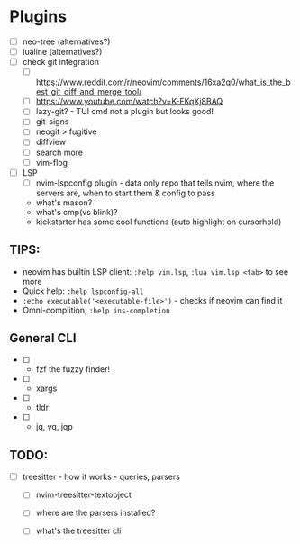 
Plugins
===

- [ ] neo-tree (alternatives?)
- [ ] lualine (alternatives?)
- [ ] check git integration
    - [ ] https://www.reddit.com/r/neovim/comments/16xa2q0/what_is_the_best_git_diff_and_merge_tool/
    - [ ] https://www.youtube.com/watch?v=K-FKqXj8BAQ
    - [ ] lazy-git? - TUI cmd not a plugin but looks good!
    - [ ] git-signs
    - [ ] neogit > fugitive
    - [ ] diffview
    - [ ] search more
    - [ ] vim-flog
- [ ] LSP
    - [ ] nvim-lspconfig plugin - data only repo that tells nvim, where the servers are, when to start them & config to pass
    - what's mason?
    - what's cmp(vs blink)?
    - kickstarter has some cool functions (auto highlight on cursorhold)



## TIPS:

- neovim has builtin LSP client: `:help vim.lsp`, `:lua vim.lsp.<tab>` to see more
- Quick help: `:help lspconfig-all`
- `:echo executable('<executable-file>')` - checks if neovim can find it
- Omni-complition; `:help ins-completion`


## General CLI

- [ ] - fzf the fuzzy finder!
- [ ] - xargs
- [ ] - tldr
- [ ] - jq, yq, jqp


## TODO:

- [ ] treesitter - how it works - queries, parsers
    - [ ] nvim-treesitter-textobject
    - [ ] where are the parsers installed?
    - [ ] what's the treesitter cli



